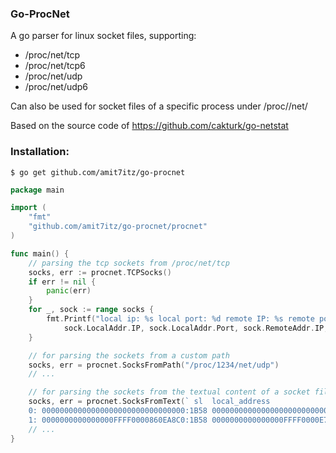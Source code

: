 ### Go-ProcNet
A go parser for linux socket files, supporting:
- /proc/net/tcp
- /proc/net/tcp6
- /proc/net/udp
- /proc/net/udp6

Can also be used for socket files of a specific process under /proc/<PID>/net/

Based on the source code of https://github.com/cakturk/go-netstat

### Installation:

```
$ go get github.com/amit7itz/go-procnet
```


```go
package main

import (
	"fmt"
	"github.com/amit7itz/go-procnet/procnet"
)

func main() {
	// parsing the tcp sockets from /proc/net/tcp
	socks, err := procnet.TCPSocks()
	if err != nil {
		panic(err)
	}
	for _, sock := range socks {
		fmt.Printf("local ip: %s local port: %d remote IP: %s remote port: %d state: %s",
			sock.LocalAddr.IP, sock.LocalAddr.Port, sock.RemoteAddr.IP, sock.RemoteAddr.Port, sock.State)
	}

	// for parsing the sockets from a custom path
	socks, err = procnet.SocksFromPath("/proc/1234/net/udp")
	// ...

	// for parsing the sockets from the textual content of a socket file
	socks, err = procnet.SocksFromText(` sl  local_address                         remote_address                        st tx_queue rx_queue tr tm->when retrnsmt   uid  timeout inode
	0: 00000000000000000000000000000000:1B58 00000000000000000000000000000000:0000 0A 00000000:00000000 00:00000000 00000000     0        0 854815644 1 0000000000000000 100 0 0 10 0
	1: 0000000000000000FFFF0000860EA8C0:1B58 0000000000000000FFFF0000E70FA8C0:87F6 01 00000000:00000000 00:00000000 00000000     0        0 854824433 1 0000000000000000 20 4 1 10 -1`)
	// ...
}
```
